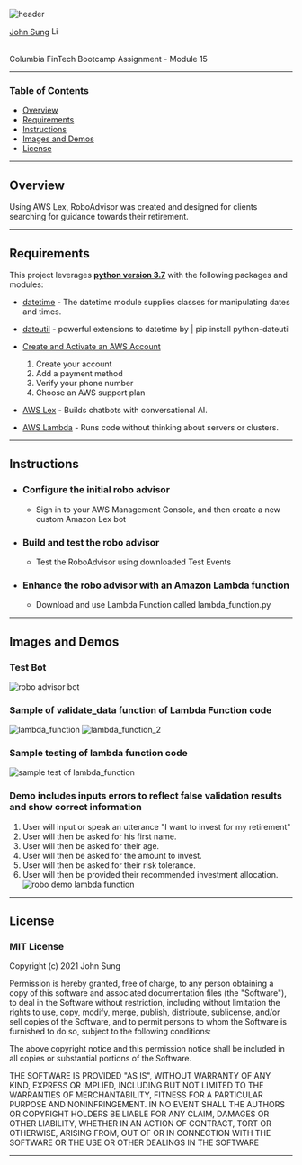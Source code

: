 ![header](https://capsule-render.vercel.app/api?type=waving&color=gradient&width=1000&height=200&section=header&text=Robo%20Advisor%20&fontSize=30&fontColor=black)

<!-- header is made with: https://github.com/kyechan99/capsule-render -->

[John Sung](https://linkedin.com/in/john-sung-3675569) [<img src="https://cdn2.auth0.com/docs/media/connections/linkedin.png" alt="LinkedIn -  John Sung" width=15/>](https://linkedin.com/in/john-sung-3675569/)

                                                             
<br>
Columbia FinTech Bootcamp Assignment - Module 15

---

### Table of Contents

* [Overview](#overview)
* [Requirements](#requirements)
* [Instructions](#instructions)
* [Images and Demos](#images-and-demos)
* [License](#license)

---

## Overview


Using AWS Lex, RoboAdvisor was created and designed for clients searching for guidance towards their retirement. 


---

## Requirements

This project leverages **[python version 3.7](https://www.python.org/downloads/)** with the following packages and modules:

* [datetime](https://docs.python.org/3/library/datetime.html) - The datetime module supplies classes for manipulating dates and times.

* [dateutil](https://dateutil.readthedocs.io/en/stable/index.html) - powerful extensions to datetime by | pip install python-dateutil    

* [Create and Activate an AWS Account](https://aws.amazon.com/what-is-aws/)
    1) Create your account
    2) Add a payment method
    3) Verify your phone number
    4) Choose an AWS support plan

* [AWS Lex](https://aws.amazon.com/lex/) - Builds chatbots with conversational AI.

* [AWS Lambda](https://aws.amazon.com/lambda/) - Runs code without thinking about servers or clusters.

---

## Instructions

- ### Configure the initial robo advisor
    - Sign in to your AWS Management Console, and then create a new custom Amazon Lex bot
- ### Build and test the robo advisor
    - Test the RoboAdvisor using downloaded Test Events
- ### Enhance the robo advisor with an Amazon Lambda function
    - Download and use Lambda Function called lambda_function.py
---

## Images and Demos

### Test Bot
![robo advisor bot](Images/robo_advisor_bot.GIF) 

### Sample of validate_data function of Lambda Function code 
![lambda_function](Images/lambda_function_sample_of_code.PNG) 
![lambda_function_2](Images/lambda_function_sample_of_code_2.PNG)


### Sample testing of lambda function code 
![sample test of lambda_function](Images/sample_test_of_lambda_function.PNG) 

### Demo includes inputs errors to reflect false validation results and show correct information 
1. User will input or speak an utterance "I want to invest for my retirement"
2. User will then be asked for his first name. 
2. User will then be asked for their age. 
3. User will then be asked for the amount to invest.
4. User will then be asked for their risk tolerance.
5. User will then be provided their recommended investment allocation.
![robo demo lambda function](Images/robo_demo_lambda_function.GIF) 

--- 

## License

### **MIT License**

Copyright (c) 2021 John Sung

Permission is hereby granted, free of charge, to any person obtaining a copy
of this software and associated documentation files (the "Software"), to deal
in the Software without restriction, including without limitation the rights
to use, copy, modify, merge, publish, distribute, sublicense, and/or sell
copies of the Software, and to permit persons to whom the Software is
furnished to do so, subject to the following conditions:

The above copyright notice and this permission notice shall be included in all
copies or substantial portions of the Software.

THE SOFTWARE IS PROVIDED "AS IS", WITHOUT WARRANTY OF ANY KIND, EXPRESS OR
IMPLIED, INCLUDING BUT NOT LIMITED TO THE WARRANTIES OF MERCHANTABILITY,
FITNESS FOR A PARTICULAR PURPOSE AND NONINFRINGEMENT. IN NO EVENT SHALL THE
AUTHORS OR COPYRIGHT HOLDERS BE LIABLE FOR ANY CLAIM, DAMAGES OR OTHER
LIABILITY, WHETHER IN AN ACTION OF CONTRACT, TORT OR OTHERWISE, ARISING FROM,
OUT OF OR IN CONNECTION WITH THE SOFTWARE OR THE USE OR OTHER DEALINGS IN THE
SOFTWARE

---
